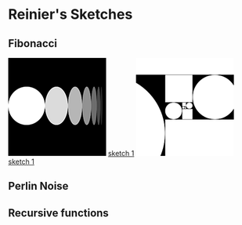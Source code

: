 # Reinier's Sketches

## Fibonacci
![](Reinier/sketch1.png)
[sketch 1](Reinier/sketch1)
![](Reinier/sketch2.png)
[sketch 1](Reinier/sketch2)

## Perlin Noise

## Recursive functions
            
